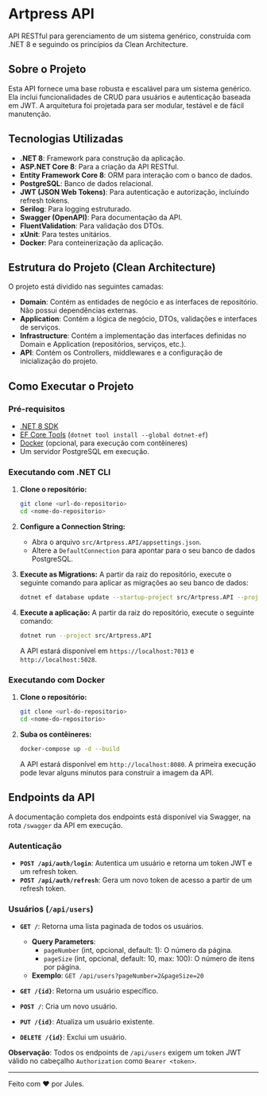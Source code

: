 # Artpress API

API RESTful para gerenciamento de um sistema genérico, construída com .NET 8 e seguindo os princípios da Clean Architecture.

## Sobre o Projeto

Esta API fornece uma base robusta e escalável para um sistema genérico. Ela inclui funcionalidades de CRUD para usuários e autenticação baseada em JWT. A arquitetura foi projetada para ser modular, testável e de fácil manutenção.

## Tecnologias Utilizadas

- **.NET 8**: Framework para construção da aplicação.
- **ASP.NET Core 8**: Para a criação da API RESTful.
- **Entity Framework Core 8**: ORM para interação com o banco de dados.
- **PostgreSQL**: Banco de dados relacional.
- **JWT (JSON Web Tokens)**: Para autenticação e autorização, incluindo refresh tokens.
- **Serilog**: Para logging estruturado.
- **Swagger (OpenAPI)**: Para documentação da API.
- **FluentValidation**: Para validação dos DTOs.
- **xUnit**: Para testes unitários.
- **Docker**: Para conteinerização da aplicação.

## Estrutura do Projeto (Clean Architecture)

O projeto está dividido nas seguintes camadas:

- **Domain**: Contém as entidades de negócio e as interfaces de repositório. Não possui dependências externas.
- **Application**: Contém a lógica de negócio, DTOs, validações e interfaces de serviços.
- **Infrastructure**: Contém a implementação das interfaces definidas no Domain e Application (repositórios, serviços, etc.).
- **API**: Contém os Controllers, middlewares e a configuração de inicialização do projeto.

## Como Executar o Projeto

### Pré-requisitos

- [.NET 8 SDK](https://dotnet.microsoft.com/download/dotnet/8.0)
- [EF Core Tools](https://docs.microsoft.com/en-us/ef/core/cli/dotnet) (`dotnet tool install --global dotnet-ef`)
- [Docker](https://www.docker.com/products/docker-desktop) (opcional, para execução com contêineres)
- Um servidor PostgreSQL em execução.

### Executando com .NET CLI

1. **Clone o repositório:**
   ```bash
   git clone <url-do-repositorio>
   cd <nome-do-repositorio>
   ```

2. **Configure a Connection String:**
   - Abra o arquivo `src/Artpress.API/appsettings.json`.
   - Altere a `DefaultConnection` para apontar para o seu banco de dados PostgreSQL.

3. **Execute as Migrations:**
   A partir da raiz do repositório, execute o seguinte comando para aplicar as migrações ao seu banco de dados:
   ```bash
   dotnet ef database update --startup-project src/Artpress.API --project src/Artpress.Infrastructure
   ```

4. **Execute a aplicação:**
   A partir da raiz do repositório, execute o seguinte comando:
   ```bash
   dotnet run --project src/Artpress.API
   ```
   A API estará disponível em `https://localhost:7013` e `http://localhost:5028`.

### Executando com Docker

1. **Clone o repositório:**
   ```bash
   git clone <url-do-repositorio>
   cd <nome-do-repositorio>
   ```

2. **Suba os contêineres:**
   ```bash
   docker-compose up -d --build
   ```
   A API estará disponível em `http://localhost:8080`. A primeira execução pode levar alguns minutos para construir a imagem da API.

## Endpoints da API

A documentação completa dos endpoints está disponível via Swagger, na rota `/swagger` da API em execução.

### Autenticação

- **`POST /api/auth/login`**: Autentica um usuário e retorna um token JWT e um refresh token.
- **`POST /api/auth/refresh`**: Gera um novo token de acesso a partir de um refresh token.

### Usuários (`/api/users`)

- **`GET /`**: Retorna uma lista paginada de todos os usuários.
  - **Query Parameters**:
    - `pageNumber` (int, opcional, default: 1): O número da página.
    - `pageSize` (int, opcional, default: 10, max: 100): O número de itens por página.
  - **Exemplo**: `GET /api/users?pageNumber=2&pageSize=20`

- **`GET /{id}`**: Retorna um usuário específico.
- **`POST /`**: Cria um novo usuário.
- **`PUT /{id}`**: Atualiza um usuário existente.
- **`DELETE /{id}`**: Exclui um usuário.

**Observação**: Todos os endpoints de `/api/users` exigem um token JWT válido no cabeçalho `Authorization` como `Bearer <token>`.

---
Feito com ❤️ por Jules.
